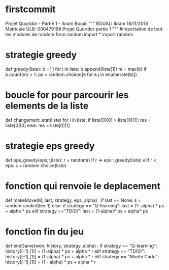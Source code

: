 # firstcommit
Projet Quoridor - Partie 1 - Ikram Bouali
"""
BOUALI Ikram
18/11/2018
Matricule ULB: 000479199
Projet Quoridor partie 1
"""
#Importation de tout les modules de random
from random import *
import random

# strategie greedy
def greedy(liste):
    b =[ ]
    for i in liste:
        b.append(liste[1])
    m = max(b)
    if b.count(m) > 1:
        ps = random.choice([e for e,j in enumerate(b)])

# boucle for pour parcourir les elements de la liste
def changement_etat(liste)
    for i in liste:
        if liste[0][0] > liste[0][1]:
            res = liste[0][0]
        else:
            res = liste[0][1]

# strategie eps greedy
def eps_greedy(eps,r,liste):
    r = random()
    if r => eps :
        greedy(liste)
    elif r < eps:
        s = random.choice(liste)

# fonction qui renvoie le deplacement
def makeMove(M, last, strategy, eps, alpha) :
    if last == None:
        s = random.randint(len-1)
    else:
        if strategy == "Q-learning":
            last = (1- alpha) * ps + alpha * ps
        elif strategy =="TD(0)":
            last = (1-alpha)* ps + alpha* ps

# fonction fin du jeu
def endGame(won, history, strategy, alpha) :
    if strategy == "Q-learning":
        history[[-1],[1]] = (1-alpha) * ps + alpha * r
    elif strategy == "TD(0)":
        history[[-1],[1]] = (1-alpha) * ps + alpha * r
    elif strategy == "Monte Carlo":
        history[[-1],[1]] = (1 - alpha) * ps + alpha * r
